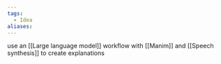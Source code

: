 ```yaml
---
tags:
  - Idea
aliases:
---
```


use an [[Large language model]] workflow with [[Manim]] and [[Speech synthesis]] to create explanations